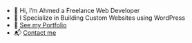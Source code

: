 - 👋 Hi, I’m Ahmed a Freelance Web Developer
- 🔬 I Specialize in Building Custom Websites using WordPress
- 💼 <a href="https://macdeesh.github.io/portfolio/" rel="nofollow">See my Portfolio</a>
- 📬 <a href="mailto:metamac@gmail.com" rel="nofollow">Contact me</a>

<!---
macdeesh/macdeesh is a ✨ special ✨ repository because its `README.md` (this file) appears on your GitHub profile.
You can click the Preview link to take a look at your changes.
--->
